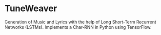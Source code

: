 # TuneWeaver
Generation of Music and Lyrics with the help of Long Short-Term Recurrent Networks (LSTMs). Implements a Char-RNN in Python using TensorFlow.
